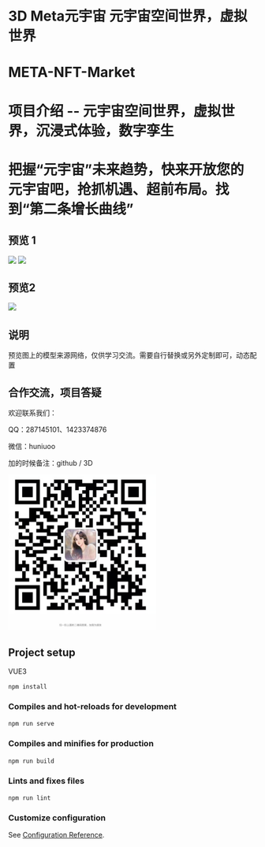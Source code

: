 # 3D Meta元宇宙  元宇宙空间世界，虚拟世界
# META-NFT-Market
# 项目介绍 --  元宇宙空间世界，虚拟世界，沉浸式体验，数字孪生


# 把握“元宇宙”未来趋势，快来开放您的元宇宙吧，抢抓机遇、超前布局。找到“第二条增长曲线”


## 预览 1


<img width="300" src="https://github.com/Meta-NFT-boy/3d-meta-world/blob/main/statics/weichat.png">

<img width="300" src="https://github.com/Meta-NFT-boy/3d-meta-world/blob/main/statics/weichat.png">



## 预览2

<img width="300" src="https://github.com/Meta-NFT-boy/3d-meta-world/blob/main/statics/weichat.png">

## 说明

预览图上的模型来源网络，仅供学习交流。需要自行替换或另外定制即可，动态配置


## 合作交流，项目答疑

欢迎联系我们：

QQ：287145101、1423374876

微信：huniuoo

加的时候备注：github / 3D


<img width="300" src="https://github.com/Meta-NFT-boy/meta-nft-app/blob/main/statics/weichat.png">

## Project setup

VUE3

```
npm install
```

### Compiles and hot-reloads for development
```
npm run serve
```

### Compiles and minifies for production
```
npm run build
```

### Lints and fixes files
```
npm run lint
```

### Customize configuration
See [Configuration Reference](https://cli.vuejs.org/config/).
